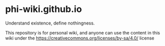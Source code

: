 # phi-wiki.github.io
Understand existence, define nothingness.

This repository is for personal wiki, and anyone can use the content in this wiki under the https://creativecommons.org/licenses/by-sa/4.0/ license
